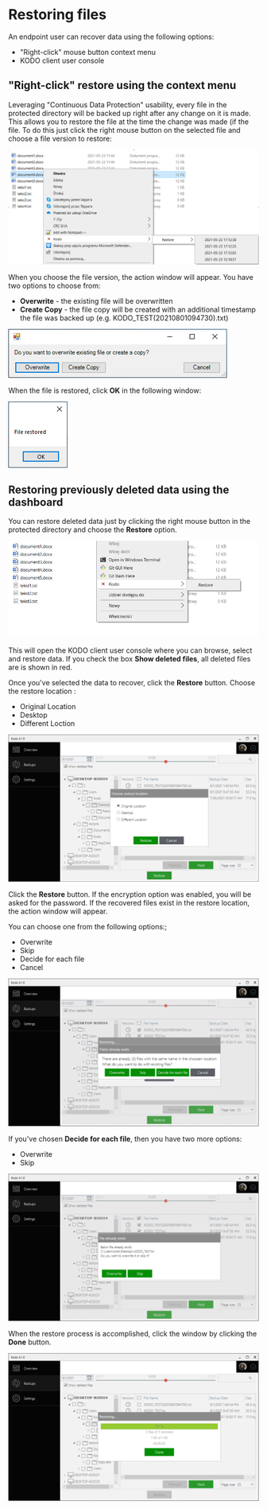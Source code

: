 # Restoring files

An endpoint user can recover data using the following options:

* "Right-click" mouse button context menu
* KODO client user console

## "Right-click" restore using the context menu

Leveraging "Continuous Data Protection" usability, every file in the protected directory will be backed up right after any change on it is made. This allows you to restore the file at the time the change was made \(if the file. To do this just click the right mouse button on the selected file and choose a file version to restore:

![](../../.gitbook/assets/rmbrestore1.PNG)

When you choose the file version, the action window will appear. You have two options to choose from:

* **Overwrite** - the existing file will be overwritten
* **Create Copy** - the file copy will be created with an additional timestamp the file was backed up \(e.g. KODO\_TEST\(20210801094730\).txt\) 

![](../../.gitbook/assets/image%20%28107%29.png)

When the file is restored, click **OK** in the following window:

![](../../.gitbook/assets/image%20%28111%29.png)

## Restoring previously deleted data using the dashboard

You can restore deleted data just by clicking the right mouse button in the protected directory and choose the **Restore** option.

![](../../.gitbook/assets/rmbrestore2.PNG)

This will open the KODO client user console where you can browse, select and restore data. If you check the box **Show deleted files**, all deleted files are is shown in red. 

Once you've selected the data to recover, click the **Restore** button. Choose the restore location :

* Original Location
* Desktop
* Different Loction

![](../../.gitbook/assets/image%20%28110%29.png)

Click the **Restore** button. If the encryption option was enabled, you will be asked for the password. If the recovered files exist in the restore location, the action window will appear.

You can choose one from the following options:;

* Overwrite
* Skip
* Decide for each file
* Cancel

![](../../.gitbook/assets/image%20%28101%29.png)

If you've chosen **Decide for each file**,  then you have two more options:

* Overwrite
* Skip

![](../../.gitbook/assets/image%20%28103%29.png)

When the restore process is accomplished, click the window by clicking the **Done** button.

![](../../.gitbook/assets/image%20%28118%29.png)

